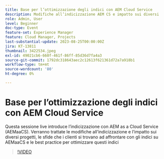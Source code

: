 ```yaml
---
title: Base per l’ottimizzazione degli indici con AEM Cloud Service
description: Modifiche all’indicizzazione AEM CS e impatto sui diversi progetti, problemi che i clienti devono affrontare con gli indici su AEMaaCS e best practice per ottimizzare questi indici
role: Admin, User
level: Beginner
doc-type: Event
feature-set: Experience Manager
feature: Cloud Manager, Projects
last-substantial-update: 2023-08-25T00:00:00Z
jira: KT-13811
thumbnail: 3422534.jpeg
exl-id: 49021cb6-660f-461f-86ff-85d36d7fa4a3
source-git-commit: 1792dc318643aec2c12613f621361d72a7a918b1
workflow-type: tm+mt
source-wordcount: '80'
ht-degree: 0%

---
```


# Base per l’ottimizzazione degli indici con AEM Cloud Service

Questa sessione live introduce l’indicizzazione con AEM as a Cloud Service (AEMaaCS). Verranno trattate le modifiche all’indicizzazione e l’impatto sui diversi progetti, le sfide che i clienti si trovano ad affrontare con gli indici su AEMaaCS e le best practice per ottimizzare questi indici

>[!VIDEO](https://video.tv.adobe.com/v/3422534/?learn=on)
